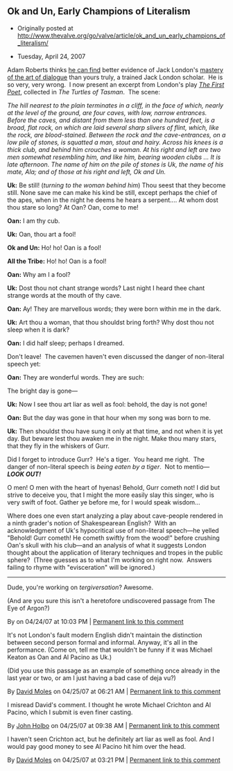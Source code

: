 ## Ok and Un, Early Champions of Literalism

 * Originally posted at http://www.thevalve.org/go/valve/article/ok_and_un_early_champions_of_literalism/

* Tuesday, April 24, 2007 

Adam Roberts thinks [he can find](http://acephalous.typepad.com/acephalous/2007/04/why_all_the_des.html#comment-67424892) better evidence of Jack London's [mastery of the art of dialogue](http://acephalous.typepad.com/acephalous/2007/04/why_all_the_des.html) than yours truly, a trained Jack London scholar.  He is so very, very wrong.  I now present an excerpt from London's play [_The First Poet_](http://www.jacklondons.net/writings/TurtlesTasman/first_poet.html), collected in _The Turtles of Tasman_.  The scene:

_The hill nearest to the plain terminates in a cliff, in the face of which, nearly at the level of the ground, are four caves, with low, narrow entrances. Before the caves, and distant from them less than one hundred feet, is a broad, flat rock, on which are laid several sharp slivers of flint, which, like the rock, are blood-stained. Between the rock and the cave-entrances, on a low pile of stones, is squatted a man, stout and hairy. Across his knees is a thick club, and behind him crouches a woman. At his right and left are two men somewhat resembling him, and like him, bearing wooden clubs ... It is late afternoon. The name of him on the pile of stones is Uk, the name of his mate, Ala; and of those at his right and left, Ok and Un._

**Uk:** Be still! (_turning to the woman behind him_)  Thou seest that they become still. None save me can make his kind be still, except perhaps the chief of the apes, when in the night he deems he hears a serpent.... At whom dost thou stare so long? At Oan? Oan, come to me!

**Oan:** I am thy cub.

**Uk:** Oan, thou art a fool!

**Ok and Un:** Ho! ho! Oan is a fool!

**All the Tribe:** Ho! ho! Oan is a fool!

**Oan:** Why am I a fool?

**Uk:** Dost thou not chant strange words? Last night I heard thee chant strange words at the mouth of thy cave.

**Oan:** Ay! They are marvellous words; they were born within me in the dark.

**Uk:** Art thou a woman, that thou shouldst bring forth? Why dost thou not sleep when it is dark?

**Oan:** I did half sleep; perhaps I dreamed.

Don't leave!  The cavemen haven't even discussed the danger of non-literal speech yet:

**Oan:** They are wonderful words. They are such:

The bright day is gone—

**Uk:** Now I see thou art liar as well as fool: behold, the day is not gone!

**Oan:** But the day was gone in that hour when my song was born to me.

**Uk:** Then shouldst thou have sung it only at that time, and not when it is yet day. But beware lest thou awaken me in the night. Make thou many stars, that they fly in the whiskers of Gurr.

Did I forget to introduce Gurr?  He's a tiger.  You heard me right.  The danger of non-literal speech is _being eaten by a tiger_.  Not to mentio—**_LOOK OUT!_**

O men! O men with the heart of hyenas! Behold, Gurr cometh not! I did but strive to deceive you, that I might the more easily slay this singer, who is very swift of foot. Gather ye before me, for I would speak wisdom...

Where does one even start analyzing a play about cave-people rendered in a ninth grader's notion of Shakespearean English?  With an acknowledgment of Uk's hypocritical use of non-literal speech—he yelled "Behold! Gurr cometh! He cometh swiftly from the wood!" before crushing Oan's skull with his club—and an analysis of what it suggests London thought about the application of literary techniques and tropes in the public sphere?  (Three guesses as to what I'm working on right now.  Answers failing to rhyme with "evisceration" will be ignored.)

---

Dude, you're working on _tergiversation_? Awesome.

(And are you sure this isn't a heretofore undiscovered passage from The Eye of Argon?)

By  on 04/24/07 at 10:03 PM | [Permanent link to this comment](http://www.thevalve.org/go/valve/article/ok_and_un_early_champions_of_literalism/#15569)
[]()

It's not London's fault modern English didn't maintain the distinction between second person formal and informal. Anyway, it's all in the performance. (Come on, tell me that wouldn't be funny if it was Michael Keaton as Oan and Al Pacino as Uk.)

(Did you use this passage as an example of something once already in the last year or two, or am I just having a bad case of deja vu?)

By [David Moles](http://www.chrononaut.org/~dm/) on 04/25/07 at 06:21 AM | [Permanent link to this comment](http://www.thevalve.org/go/valve/article/ok_and_un_early_champions_of_literalism/#15573)
[]()

I misread David's comment. I thought he wrote Michael Crichton and Al Pacino, which I submit is even finer casting.

By [John Holbo](http://examinedlife.typepad.com/johnbelle/) on 04/25/07 at 09:38 AM | [Permanent link to this comment](http://www.thevalve.org/go/valve/article/ok_and_un_early_champions_of_literalism/#15577)
[]()

I haven't seen Crichton act, but he definitely art liar as well as fool. And I would pay good money to see Al Pacino hit him over the head.

By [David Moles](http://www.chrononaut.org/~dm/) on 04/25/07 at 03:21 PM | [Permanent link to this comment](http://www.thevalve.org/go/valve/article/ok_and_un_early_champions_of_literalism/#15587)

